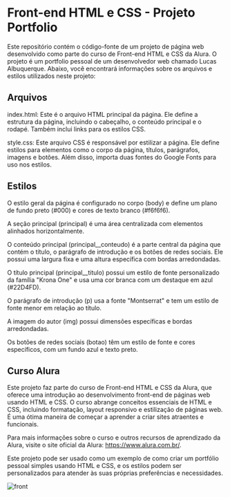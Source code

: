 <h1>Front-end HTML e CSS - Projeto Portfolio</h1>
Este repositório contém o código-fonte de um projeto de página web desenvolvido como parte do curso de Front-end HTML e CSS da Alura. O projeto é um portfolio pessoal de um desenvolvedor web chamado Lucas Albuquerque. Abaixo, você encontrará informações sobre os arquivos e estilos utilizados neste projeto:

<h2>Arquivos</h2>
index.html: Este é o arquivo HTML principal da página. Ele define a estrutura da página, incluindo o cabeçalho, o conteúdo principal e o rodapé. Também inclui links para os estilos CSS.

style.css: Este arquivo CSS é responsável por estilizar a página. Ele define estilos para elementos como o corpo da página, títulos, parágrafos, imagens e botões. Além disso, importa duas fontes do Google Fonts para uso nos estilos.

<h2>Estilos</h2>
O estilo geral da página é configurado no corpo (body) e define um plano de fundo preto (#000) e cores de texto branco (#f6f6f6).

A seção principal (principal) é uma área centralizada com elementos alinhados horizontalmente.

O conteúdo principal (principal__conteudo) é a parte central da página que contém o título, o parágrafo de introdução e os botões de redes sociais. Ele possui uma largura fixa e uma altura específica com bordas arredondadas.

O título principal (principal__titulo) possui um estilo de fonte personalizado da família "Krona One" e usa uma cor branca com um destaque em azul (#22D4FD).

O parágrafo de introdução (p) usa a fonte "Montserrat" e tem um estilo de fonte menor em relação ao título.

A imagem do autor (img) possui dimensões específicas e bordas arredondadas.

Os botões de redes sociais (botao) têm um estilo de fonte e cores específicos, com um fundo azul e texto preto.

<h2>Curso Alura</h2>
Este projeto faz parte do curso de Front-end HTML e CSS da Alura, que oferece uma introdução ao desenvolvimento front-end de páginas web usando HTML e CSS. O curso abrange conceitos essenciais de HTML e CSS, incluindo formatação, layout responsivo e estilização de páginas web. É uma ótima maneira de começar a aprender a criar sites atraentes e funcionais.

Para mais informações sobre o curso e outros recursos de aprendizado da Alura, visite o site oficial da Alura: https://www.alura.com.br/.

Este projeto pode ser usado como um exemplo de como criar um portfólio pessoal simples usando HTML e CSS, e os estilos podem ser personalizados para atender às suas próprias preferências e necessidades.

![front](https://github.com/LucasVynicius/study-front-alura/assets/85889556/431ea752-0ea1-4133-b154-092b981b8598)


